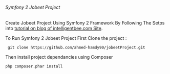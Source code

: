 ###### Symfony 2 Jobeet Project 

Create Jobeet Project Using Symfony 2 Framework By Following The Setps into [tutorial on blog of intelligentbee.com Site](http://intelligentbee.com/blog/page/7/).



To Run Symfony 2 Jobeet Project First Clone the project :

```
 git clone https://github.com/ahmed-hamdy90/jobeetProject.git
```

Then install project dependancies using Composer

```
php composer.phar install
```
 
